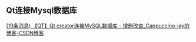 ## Qt连接Mysql数据库

[(19条消息) 【QT】Qt creator连接MySQL数据库 - 增删改查_Cappuccino-jay的博客-CSDN博客](https://blog.csdn.net/Cappuccino_jay/article/details/125652678)